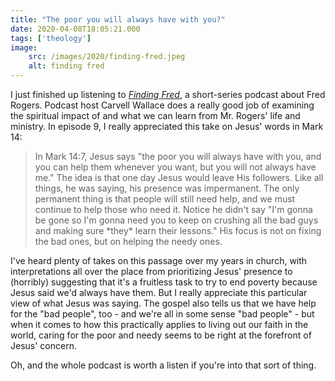 ```yaml
---
title: "The poor you will always have with you?"
date: 2020-04-08T18:05:21.000
tags: ['theology']
image:
    src: /images/2020/finding-fred.jpeg
    alt: finding fred
---
```


I just finished up listening to [_Finding Fred_](https://www.fatherly.com/finding-fred-rogers-podcast/), a short-series podcast about Fred Rogers. Podcast host Carvell Wallace does a really good job of examining the spiritual impact of and what we can learn from Mr. Rogers' life and ministry. In episode 9, I really appreciated this take on Jesus' words in Mark 14:

> In Mark 14:7, Jesus says "the poor you will always have with you, and you can help them whenever you want, but you will not always have me." The idea is that one day Jesus would leave His followers. Like all things, he was saying, his presence was impermanent. The only permanent thing is that people will still need help, and we must continue to help those who need it. Notice he didn't say "I'm gonna be gone so I'm gonna need you to keep on crushing all the bad guys and making sure \*they\* learn their lessons." His focus is not on fixing the bad ones, but on helping the needy ones.

I've heard plenty of takes on this passage over my years in church, with interpretations all over the place from prioritizing Jesus' presence to (horribly) suggesting that it's a fruitless task to try to end poverty because Jesus said we'd always have them. But I really appreciate this particular view of what Jesus was saying. The gospel also tells us that we have help for the "bad people", too - and we're all in some sense "bad people" - but when it comes to how this practically applies to living out our faith in the world, caring for the poor and needy seems to be right at the forefront of Jesus' concern.

Oh, and the whole podcast is worth a listen if you're into that sort of thing.
